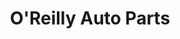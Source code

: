 ---
title: "O'Reilly Auto Parts"
url: /tempe/oreilly-auto-parts-south-mcclintock-drive/
shop: car parts
---